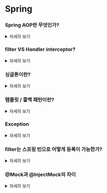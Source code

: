 # Spring

### Spring AOP란 무엇인가?
<details>
   <summary> 자세히 보기 </summary>
 
 <br>
   
![spring-aop-diagram](https://user-images.githubusercontent.com/55564829/176193666-7dfdc8ea-a3a0-41d3-9827-f62a762ca763.jpg)

   우리는 비즈니스 로직을 짤때 비즈니스로직과 관련있는 부가기능들을 넣어주곤 한다. 예를 들면 트랜잭션 경계설정과 같이 비즈니스 로직과 매우 밀접한 관련이 있지만 분리할 수 있는 코드들이 존재한다.
   
   이러한 코드들은 단순히 하나의 비즈니스로직과 관련있는 것이 아니라 여러 곳에서 쓰이는 경우가 많다. 그렇다면 이러한 중복 코드를 없애면서 비즈니스 로직에 부가적인 기능을 추가적으로 얹는 것이 가능할까? 
   
   가능하다. 프록시 패턴을 사용하여 타깃 오브젝트에 작동하기 전에 앞에서 미리 프록시처럼 동작하여 타깃 오브젝트의 결과값에 부가적인 기능을 더해줘서 사용자에게 전달할 수 있다.
  
   하지만 이렇게 구현할 경우 일일이 타겟 오브젝트의 메소드들을 구현한 인터페이스가 필요하고 여러개의 클래스에게 적용하려면 각각 프록시를 만들어줘야 하는 번거로움이 존재한다.
   
   이를 해결하기 위해 스프링에서 제공해주는 기능을 사용할 수 있다. 일명 DefaultAdvisorAutoProxy이다. 이는 빈 후처리기라고도 불리며 프록시 적용대상인 빈들에 대하여 프록시가 적용된 빈 오브젝트로 대체하여 빈을 등록하게 해준다. 즉 프록시 적용대상인 빈은 컨테이너에 최종적으로 프록시가 적용된 빈을 가지고 있게 된다.
   
   이는 ProxyFactoryBean을 통해서 일일이 빈을 등록하지 않아도 타겟 오브젝트에 자동으로 프록시가 적용될 수 있게끔해준다.
   
Spring AOP를 위해서는 필수적으로 알아야할 개념이 3가지 정도가 존재한다.

Joint point: 에러 핸들링 또는 함수의 실행을 시작할 포인트를 얘기한다. Spring AOP에서는 언제나 함수의 실행이 joint point가 된다. 

Pointcut: 조인포인트와 매칭되는 표현식을 얘기한다. pointcut은 한개 이상의 jointpoint를 담고 있을 수 있다. 
한마디로 어떤 조인포인트에서 함수를 실행시킬지 범위를 뜻한다.

Advice: 포인트 컷에 매칭되는 조인포인트에서 실행되는 것을 얘기한다.
   
Advisor = Pointcut + Advice
   
이러한 AOP는 트랜잭션과 같이 자주 중복되는 관심사를 모듈로 빼내어 효과적으로 관리할 수 있을 뿐만 아니라 보일러 플레이트 코드를 줄일 수 있다는 장점이 있다. 

또한 기존의 코드 로직은 변경시키지 않은채 새로운 작업을 추가시킬 수 있어서 기능 확장에 유리하다.

</details>


### filter VS Handler interceptor?
<details>
   <summary> 자세히 보기 </summary>
 
 <br>

두 가지 모두 요청이 Controller로 오기전에 요청으로 가로채서 특정한 작업을 수행한다는 점에서 동일하다. 하지만 두개는 요청을 가로채는 시점이 다르다. filter는 spring mvc와 무관하게 적용될 수 잇다.
   
   ![filters_vs_interceptors-768x287](https://user-images.githubusercontent.com/55564829/176193620-e32cf887-f398-4183-b989-dbaf4927ea95.jpg)

filter는 제일 앞단에서 들어오는 요청과 나가는 응답에 대해서 제어를 하며 handler interceptor는 Dispatcher servlet과 Controller사이에 위치하여 그 사이의 요청들을 제어한다.
   
filter는 모든 요청에 대해서 제일 앞단에서 요청을 관리한다는 점에서 조금 더 범용적인 용도로 사용될 수 있다.  
   
   * 인증
   * 로깅
   * 데이터 압축
에 주로 사용된다.

   반면 Handler interceptor는 spring mvc 안에서 동작하므로 조금 더 application specific한 동작들을 처리하는데 특화되어 있다.
   
   * 애플리케이션 로그
   * 디테일한 유저 권한 체크
   
Filter역시 Spring boot내에서는 bean으로 등록되어 있기 때문에 커스텀이 가능하다.

   Spring security역시 Filter가 추가되어서 앞단에서 유저에 대한 인증을 진행하고 있다.
   
   Spring security는 DelegatingFilterProxy라는 것에 많이 의존하고 있는데 이것은 spring framework에서 제공하는 웹 모듈로  javax.Servlet.Filter interface를 구현한 모든 클래스를 filter chain에 등록하여 스프링이 관리할 수 있는 filter로 바꿔주는 역할을 한다.

</details>

### 싱글톤이란?
<details>
   <summary> 자세히 보기 </summary>
 
 <br>

   디자인 패턴중 하나로서 하나의 애플리케이션에서는 하나의 인스턴스만 존재하게끔 하는 것이다.
   
   공유 자원을 관리할때나 로깅처럼 여러 곳에서 공통적으로 사용되는 서비스를 제공하는데 이점이 있다.
   
   또한 여러개의 요청에 각각의 인스턴스를 생성하는 것은 메모리 낭비가 심하기 때문에 이를 하나의 객체만 생성해놓고 돌려 쓰는 것은 효율적일 수 있다.
   
   스프링은 IOC container에서 하나의 Bean만 생성하여 관리한다. 즉 싱글턴패턴으로 객체를 관리한다.
   
   그럼 스프링은 모두 싱글턴 패턴이냐? 그 것은 아니다. 왜냐하면 애플리케이션 내에서 여러 Spring Container를 사용할 수 있기 때문이다.
   
   <img width="882" alt="스크린샷 2022-07-08 오후 11 24 32" src="https://user-images.githubusercontent.com/55564829/178011507-24595250-b9d0-4fb1-bc93-603492840cfd.png">

   스프링은 어떠한 객체의 인스턴스를 사용할때 컨테이너로 부터 주입받아서 사용한다. 즉 New 키워드를 사용해서 새로운 객체를 생성하지 않는다.
   
   이는 IOC Container에서 관리하는 Bean을 주입받아서 사용하는 것이다. 이때 IOC Continainer가 하나였다면 싱글턴 패턴으로 객체를 사용할 수 있는 것이다.
   
   싱글톤은 Spring에서 default bean scope로 지정하고 있다 bean scope를 바꿔주게 되면 더이상 그 bean은 싱글턴으로 작동하지 않게 된다.
  

</details>

### 템플릿 / 콜백 패턴이란?
<details>
   <summary> 자세히 보기 </summary>
 
 <br>
   
   템플릿 콜백 패턴은 주로 변하지 않는 부분의 보일러 플레이트 코드가 자주 발생할때 사용된다.
   
   예를들면 JDBC를 사용하여 데이터를 다룰때 우리는 JDBC connection의 반환 문제 때문에 try catch finally를 사용하게 된다. 이때 JDBC의 자원을 반환하는 코드는 중복돼서 나타나고
   
   JDBC를 사용해서 데이터를 다루는 SQL부분은 변화하게 된다.
   
   우리는 이런 상황에서 변하지 않는 부분과 변하는 부분을 구분하고 변하지 않는 부분에 대해서 템플릿이라는걸 만들 수 있다.
   
   템플릿은 변하지 않은 부분에 대한 것을 따로 클래스로 분류해내고 변하는 부분은 템플릿 안에 있는 메소드의 파라미터로 전달받아서 사용할 수 있게끔 구조를 변경하는 것이다.
   
   변하는 부분에 대해서는 템플릿을 사용하는 클라이언트 입장에서 메소드를 넘겨야 한다. 하지만 자바는 메소드의 argument로 메소드를 넘길 수 없다.
   
   그래서 여기서 콜백이라는 개념이 등장한다. 콜백 함수는 내가 실행시키는 함수가 아닌 다른 함수에게 실행을 위임할 함수를 얘기한다.
   
   하지만 자바는 기본적으로 함수의 argument로 함수를 넘길 수 없다. 그렇기 때문에 일반적으로는 콜백 함수를 포함하고 있는 오브젝트를 넘긴다.
   
   그렇게 되면 템플릿 메소드는 오브젝트를 파라미터로 넘겨받아 오브젝트의 콜백 함수를 실행시킬 수 있게 된다.
   
   하지만 자바 8 부터는 람다의 도입으로 익명의 클래스와 익명함수를 람다 표현식을 통해 제공할 수 있으므로 코드가 간결해지고 깔끔해지는 효과를 얻을 수 있다.
   
   이렇게 되면 중복되는 코드는 템플릿 클래스를 통해 하나가 되고 변하는 부분에 대해서만 콜백 함수로 넘기면 되므로 기능 확장을 많이 하더라도 코드의 양이 많이 늘어나는 것을 방지할 수 있다.
   
   
</details>

### Exception

<details>
   <summary> 자세히 보기 </summary>

 <br>
   Spring에는 checked exception과 unchecked exception 두개가 존재한다.

   checked exception은 예외처리를 강제하는 exception이다. 주로 chcked exception은 애플리케이션 외의 상황에서 문제가 생기는 exception들을 포함하고 있다.

   예를 들어 파일을 읽으려고 했는데 존재하지 않는 I/O exception이나 db connection을 가져오지 못해서 생기는 SQLException 같은 것들이다.

​	checked exception은 특이한 점이 spring에게 예외처리를 강제한다. 이는 compile time에서 에러가 날 수 있는 상황을 미리 감지하고 throw 구문을 강제한다. 

​	그런데 만약 checked exception이 발생해도 예외를 던지는 것 외에는 할 수 있는게 없다면? 그냥 이것을 런타임 exception으로 포장해서 던지는게 낫다. 왜냐하면 checked exception은 상위 메소드로 에러를 던지기 때문에 계속 throw 구문을 불필요하게 적어줘야 하기 때문이다.

​	만약 checked exception이 발생했을때 예외를 해결하기 위해 시도할 수 있는 방법이 있다면 catch로  exception을 잡아서 해당 처리를 해주는게 좋다. 

   unchecked exception은 런타임 exception을 상속받은 모든 exception이다. 주로 애플리케이션 로직에 에러가 있을때 발생한다. 그렇기 떄문에 이는 런타임시에 발생된다. NullpointException, ArithmeticException과 같은 에러가 있다.

​	이러한 에러에 대해서 예외복구가 불가능한 상황이라면 최대한 에러메시지를 구체화해서 개발자에게 알려주는 것이 좋다. 하지만 이런 생각이 든다. 에러를 throw하고 아무런 처리를 하지 않는다면 프론트 입장에선 예상했던 response entity가 아닌 error를 뱉고 아무런 응답을 주지 않는 서버라면 이를 처리하기가 곤란할 것이다.

​	Spring에서는 이러한 것을 방지하기위해 @ControllerAdvice, @ExceptionHandler와 같은 어노테이션을 제공한다. @ExceptionHandler는 선언되어 있는 클래스 안에서 발생하는 에러들을 잡고 @ControllerAdvice는 모든 컨트롤러에서 발생하는 에러를 잡을 수 있다. throw로 에러를 던지면 이 어노테이션이 선언되어 있는 메소드로 에러가 가는 것이다.

​	그렇게 되면 해당 메소드들에서 에러를 잡아서 에러 메시지를 프로그램에서 정의해놓은 response entity에 실어서 보낼 수 있다. 이러한 로직을 만들게 되면 프론트에서는 항상 같은 response를 받을 수 있다.

​	마지막으로 exception은 주로 구체적이지 않고 범용적인 에러인 경우가 많기 때문에 이러한 경우 조금더 세부적인 내용을 담고 있는 custom한 에러를 선언해줘서 해당 에러를 상속받아서 더 구체적이고 명시적인 에러를 만들어서 뱉는 것이 바람직하다.



</details>


### filter는 스프링 빈으로 어떻게 등록이 가능한가?

<details>
   <summary> 자세히 보기 </summary>
   
   원래 filter는 spring mvc 밖에 존재하면서 dispatcher servlet으로 요청이 들어가기 전에 존재한다. 즉 클라이언트의 요청을 제일 먼저 받는 곳이 필터이다.
   
   그렇기 때문에 원래 filter는 spring bean으로 등록될 수 없다. 하지만 delegatingFilterProxy는 서블릿 필터를 스프링 빈으로 등록 가능케 해준다.
   
   delegatingFilterProxy는 필터 이름을 가져와서 해당 필터 이름을 가진 빈을 spring application context로 부터 가져온다.
   
그렇게 하면 해당 필터를 거치는 요청은 모두 해당 필터를 이름으로 가진 빈에게 가게 되는 것이다.

delegatingFilterProxy는 spring security에서 주요하게 사용하는 기술이다.

이 delegatingFilterProxy는 Spring boot에서는 필요 없다.

그 이유는 Spring boot는 tomcat과 같이 서블릿 컨테이너도 관리하고 있기 때문에 필터를 빈으로 등록해주는 추가적인 작업이 필요치 않게 된다. 그 말의 의미는 톰캣이 이미 스프링 빈으로 관리되고 있다는 뜻이다.

그렇기 때문에 서블릿 필터도 이미 스프링 빈으로 자동적으로 등록되어 있다.
   
   
 <br>


</details>


### @Mock과 @InjectMock의 차이

<details>
   <summary> 자세히 보기 </summary>
@mock 과 @InjectMock의 차이점은 Mock은 정말 목 오브젝트이지만 InjectMock은 실제 클래스의 인스턴스를 생성한다. 그리고 Mock 오브젝트를 의존성으로 주입받는 오브젝트이다.

   JUnit4 에서는 @RunWith(MockitoJUnitRunner.class) or Mockito.initMocks(this)를 사용하여 반드시 주입시킬 Mock오브젝트를 초기화 시켜줘야 한다.
   
   JUnit5 에서는 @ExtendWith(MockitoExtension.class)로 Mock 오브젝트 초기화가 가능하다.
   
   sample code
   ```
   @RunWith(MockitoJUnitRunner.class) // JUnit 4
// @ExtendWith(MockitoExtension.class) for JUnit 5
public class SomeManagerTest {

    @InjectMocks
    private SomeManager someManager;

    @Mock
    private SomeDependency someDependency; // this will be injected into someManager
 
     // tests...

}
   ```
   
   
   
 <br>

   
